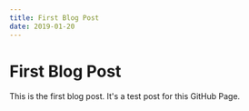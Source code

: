 ```yaml
---
title: First Blog Post
date: 2019-01-20
---
```


# First Blog Post
This is the first blog post.  It's a test post for this GitHub Page.

